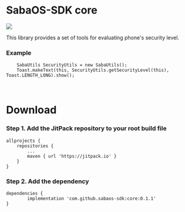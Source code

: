<H1>SabaOS-SDK core</H1>

[![](https://jitpack.io/v/sabaos-sdk/core.svg)](https://jitpack.io/#sabaos-sdk/core)

This library provides a set of tools for evaluating phone's security level.
<H3>Example</H3>

        SabaUtils SecurityUtils = new SabaUtils();
        Toast.makeText(this, SecurityUtils.getSecurityLevel(this), Toast.LENGTH_LONG).show();
		
		


<br/>
<H1>Download</H1>
<H3>Step 1. Add the JitPack repository to your root build file </H3>

	allprojects {
		repositories {
			...
			maven { url 'https://jitpack.io' }
		}
	}
  
<H3>Step 2. Add the dependency</H3>

	dependencies {
	        implementation 'com.github.sabaos-sdk:core:0.1.1'
	}
